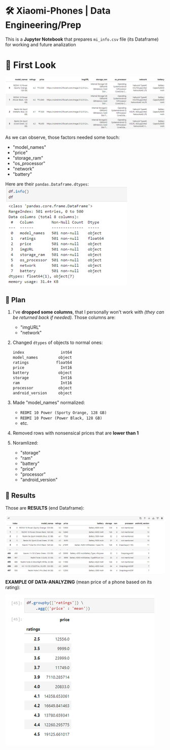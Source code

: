 
# 🛠 Xiaomi-Phones | Data Engineering/Prep

This is a **Jupyter Notebook** that prepares `mi_info.csv` file (its Dataframe) for working and future analization

# 👀 First Look

![](https://github.com/plugg1N/xiaomi-data-engineering/blob/main/Images/image1.png?raw=true)

As we can observe, those factors needed some touch:
- "model_names"
- "price"
- "storage_ram"
- "os_processor"
- "network"
- "battery"

Here are their `pandas.Dataframe.dtypes`:
![](https://github.com/plugg1N/xiaomi-data-engineering/blob/main/Images/image2.png?raw=true)

## 📖 Plan

1. I've **dropped some columns**, that I personally won't work with *(they can be returned back if needed).* Those columns are:
    - "imgURL"
    - "network" 

2. Changed `dtypes` of objects to normal ones:
    ```
    index                int64
    model_names         object
    ratings            float64
    price                Int16
    battery             object
    storage              Int16
    ram                  Int16
    processor           object
    android_version     object
    ```

3. Made "model_names" normalized:
    - `REDMI 10 Power (Sporty Orange, 128 GB)`
    - `REDMI 10 Power (Power Black, 128 GB)`
    - etc.

4. Removed rows with nonsensical prices that are **lower than 1**

5. Noramlized:
    - "storage"
    - "ram"
    - "battery"
    - "price"
    - "processor"
    - "android_version"



## 🎯 Results

Those are **RESULTS** (end Dataframe):

![](https://github.com/plugg1N/xiaomi-data-engineering/blob/main/Images/image3.png?raw=true)

**EXAMPLE OF DATA-ANALYZING** (mean price of a phone based on its rating):

![](https://github.com/plugg1N/xiaomi-data-engineering/blob/main/Images/image4.png?raw=true)
